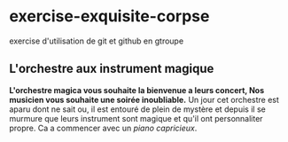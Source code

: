# exercise-exquisite-corpse

exercise d'utilisation de git et github en gtroupe

## L'orchestre aux instrument magique

**L'orchestre magica vous souhaite la bienvenue a leurs concert, Nos musicien vous souhaite une soirée inoubliable.**
Un jour cet orchestre est aparu dont ne sait ou, il est entouré de plein de mystère et depuis il se murmure que leurs instrument sont magique et qu'il ont personnaliter propre. Ca a commencer avec un *piano capricieux*.
